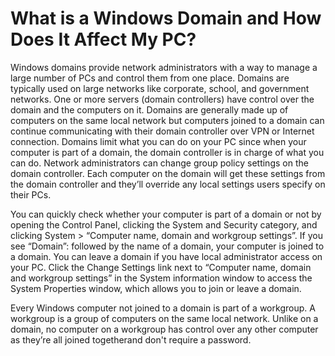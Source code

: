 # What is a Windows Domain and How Does It Affect My PC?

Windows domains provide network administrators with a way to manage a large number of PCs and control them from one place. Domains are typically used on large networks like corporate, school, and government networks. One or more servers (domain controllers) have control over the domain and the computers on it. Domains are generally made up of computers on the same local network but computers joined to a domain can continue communicating with their domain controller over VPN or Internet connection. Domains limit what you can do on your PC since when your computer is part of a domain, the domain controller is in charge of what you can do. Network administrators can change group policy settings on the domain controller. Each computer on the domain will get these settings from the domain controller and they’ll override any local settings users specify on their PCs.  

You can quickly check whether your computer is part of a domain or not by opening the Control Panel, clicking the System and Security category, and clicking System > “Computer name, domain and workgroup settings”. If you see “Domain”: followed by the name of a domain, your computer is joined to a domain. You can leave a domain if you have local administrator access on your PC. Click the Change Settings link next to “Computer name, domain and workgroup settings” in the System information window to access the System Properties window, which allows you to join or leave a domain.

Every Windows computer not joined to a domain is part of a workgroup. A workgroup is a group of computers on the same local network. Unlike on a domain, no computer on a workgroup has control over any other computer as they’re all joined togetherand don't require a password.
